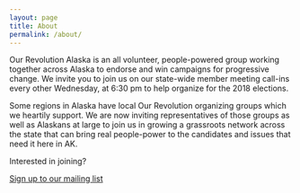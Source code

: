 ```yaml
---
layout: page
title: About
permalink: /about/
---
```


<div class="about">

<p>
Our Revolution Alaska is an all volunteer, people-powered group working together across Alaska to endorse and win campaigns for progressive change. We invite you to join us on our state-wide member meeting call-ins every other Wednesday, at 6:30 pm to help organize for the 2018 elections.
</p>
<p>
Some regions in Alaska have local Our Revolution organizing groups which we heartily support. We are now inviting representatives of those groups as well as Alaskans at large to join us in growing a grassroots network across the state that can bring real people-power to the candidates and issues that need it here in AK.
</p>
<p>
Interested in joining?
</p>
<a class="btn" href="https://actionnetwork.org/forms/join-our-revolution-alaska-2" title="Our Revolution Join Link">Sign up to our mailing list</a>

</div>